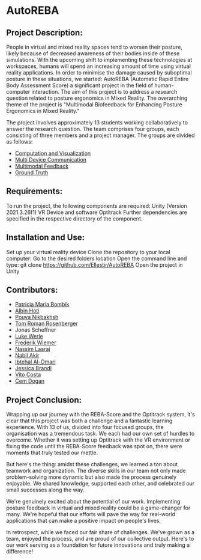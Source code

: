 # AutoREBA

## Project Description:
People in virtual and mixed reality spaces tend to worsen their posture, likely because of decreased awareness of their bodies inside of these simulations.
With the upcoming shift to implementing these technologies at workspaces, humans will spend an increasing amount of time using virtual reality applications.
In order to minimise the damage caused by suboptimal posture in these situations, we started: AutoREBA (Automatic Rapid Entire Body Assessment Score) a significant project in the field of human-computer interaction. 
The aim of this project is to address a research question related to posture ergonomics in Mixed Reality. The overarching theme of the project is "Multimodal Biofeedback for Enhancing Posture Ergonomics in Mixed Reality."

The project involves approximately 13 students working collaboratively to answer the research question. The team comprises four groups, each consisting of three members and a project manager. The groups are divided as follows:
- [Computation and Visualization](Documentation/Computation&Visualization.md)
- [Multi Device Communication](Documentation/Multi_Device_Communication.md)
- [Multimodal Feedback](Documentation/Multimodal_Feedback.md)
- [Ground Truth](Documentation/Ground_Truth.md)

## Requirements:
To run the project, the following components are required:
Unity (Version 2021.3.26f1) 
VR Device and software
Optitrack
Further dependencies are specified in the respective directory of the component.

## Installation and Use:
Set up your virtual reality device
Clone the repository to your local computer: 
Go to the desired folders location
Open the command line and type:
git clone https://github.com/Ellestir/AutoREBA
Open the project in Unity 


## Contributors:
- [Patricia Maria Bombik](http://github.com/PatPatDango)
- [Albin Hoti](http://github.com/albinh55)
- [Pouya Nikbakhsh](http://github.com/pouya-nik)
- [Tom Roman Rosenberger](http://github.com/Ellestir)
- Jonas Scheffner
- [Luke Werle](https://github.com/Luke-Werle-99)
- [Frederik Wiemer](http://github.com/FreddyOs)
- [Nassim Laaraj](https://github.com/Nassim795)
- [Nabil Akir](https://github.com/nabil-ak)
- [Ibtehal Al-Omari](https://github.com/ib1907)
- [Jessica Brandl](https://github.com/JessBrandl)
- [Vito Costa](https://github.com/VitoCostaaa)
- [Cem Dogan](https://github.com/DoganCem)

## Project Conclusion:

Wrapping up our journey with the REBA-Score and the Optitrack system, it's clear that this project was both a challenge and a fantastic learning experience. With 13 of us, divided into four focused groups, the organisation was a tremendous task.
We each had our own set of hurdles to overcome. Whether it was setting up Optitrack with the VR environment or fixing the code until the REBA-Score feedback was spot on, there were moments that truly tested our mettle.

But here's the thing: amidst these challenges, we learned a ton about teamwork and organization. The diverse skills in our team not only made problem-solving more dynamic but also made the process genuinely enjoyable. We shared knowledge, supported each other, and celebrated our small successes along the way.

We're genuinely excited about the potential of our work. Implementing posture feedback in virtual and mixed reality could be a game-changer for many. We're hopeful that our efforts will pave the way for real-world applications that can make a positive impact on people's lives.

In retrospect, while we faced our fair share of challenges. We've grown as a team, enjoyed the process, and are proud of our collective output. Here's to our work serving as a foundation for future innovations and truly making a difference!
